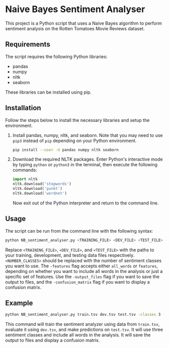 # Naive Bayes Sentiment Analyser

This project is a Python script that uses a Naive Bayes algorithm to perform sentiment analysis on the Rotten Tomatoes Movie Reviews dataset.

## Requirements
The script requires the following Python libraries:
* pandas
* numpy
* nltk
* seaborn
  
These libraries can be installed using pip.

## Installation

Follow the steps below to install the necessary libraries and setup the environment. 

1. Install pandas, numpy, nltk, and seaborn. Note that you may need to use `pip3` instead of `pip` depending on your Python environment.
    ```bash
    pip install --user -U pandas numpy nltk seaborn
    ```

2. Download the required NLTK packages. Enter Python's interactive mode by typing `python` or `python3` in the terminal, then execute the following commands:
    ```python
    import nltk
    nltk.download('stopwords')
    nltk.download('punkt')
    nltk.download('wordnet')
    ```
    Now exit out of the Python interpreter and return to the command line.

## Usage

The script can be run from the command line with the following syntax:

```bash
python NB_sentiment_analyser.py <TRAINING_FILE> <DEV_FILE> <TEST_FILE> -classes <NUMBER_CLASSES> -features <all_words,features> -output_files -confusion_matrix
```

Replace `<TRAINING_FILE>`, `<DEV_FILE>`, and `<TEST_FILE>` with the paths to your training, development, and testing data files respectively. `<NUMBER_CLASSES>` should be replaced with the number of sentiment classes you want to use. The `-features` flag accepts either `all_words` or `features`, depending on whether you want to include all words in the analysis or just a specific set of features. Use the `-output_files` flag if you want to save the output to files, and the `-confusion_matrix` flag if you want to display a confusion matrix.

## Example

```bash
python NB_sentiment_analyser.py train.tsv dev.tsv test.tsv -classes 3 -features all_words -output_files -confusion_matrix
```

This command will train the sentiment analyzer using data from `train.tsv`, evaluate it using `dev.tsv`, and make predictions on `test.tsv`. It will use three sentiment classes and include all words in the analysis. It will save the output to files and display a confusion matrix.
